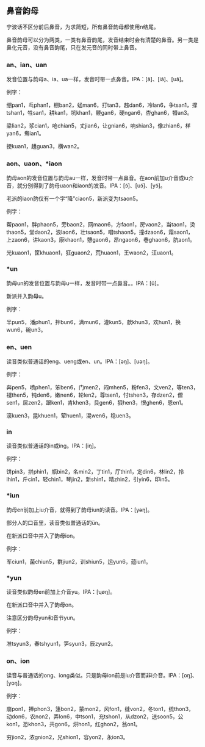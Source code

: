 ## 鼻音韵母

宁波话不区分前后鼻音，为求简短，所有鼻音韵母都使用n结尾。

鼻音韵母可以分为两类，一类有鼻音韵尾，发音结束时会有清楚的鼻音。另一类是鼻化元音，没有鼻音韵尾，只在发元音的同时带上鼻音。

### an、ian、uan

发音位置与韵母a、ia、ua一样，发音时带一点鼻音。IPA：\[ã\]、\[iã\]、\[uã\]。

例字：

绷pan1，乓phan1，棚ban2，蜢man6，打tan3，趤dan6，冷lan6，争tsan1，撑tshan1，牲san1，耕kan1，坑khan1，鲠gan6，硬ngan6，杏ghan6，㹙an3。

梁lian2，浆cian1，呛chian5，丈jian6，让gnian6，响shian3，像zhian6，样yan6，鸯ian1。

挭kuan1，趪guan3，横wan2。

### aon、uaon、\*iaon

韵母aon的发音位置与韵母au一样，发音时带一点鼻音。在aon前加u介音或iu介音，就分别得到了韵母uaon和iaon的发音。IPA：\[ɔ̃\]、\[uɔ̃\]、\[yɔ̃\]。

老派的iaon韵仅有一个字“降”ciaon5，新派变为tsaon5。

例字：

帮paon1，胖phaon5，旁baon2，网maon6，方faon1，房vaon2，当taon1，烫thaon5，堂daon2，浪laon6，壮tsaon5，唱tshaon5，撞dzaon6，霜saon1，上zaon6，讲kaon3，康khaon1，戇gaon6，昂ngaon6，巷ghaon6，肮aon1。

光kuaon1，筐khuaon1，狂guaon2，荒huaon1，王waon2，汪uaon1。

### \*un

韵母un的发音位置与韵母u一样，发音时带一点鼻音。。IPA：\[ũ\]。

新派并入韵母u。

例字：

半pun5，潘phun1，拌bun6，满mun6，灌kun5，款khun3，欢hun1，换wun6，碗un3。

### en、uen

读音类似普通话的eng、ueng或en、un。IPA：\[əŋ\]、\[uəŋ\]。

例字：

奔pen5，喷phen1，笨ben6，门men2，闷mhen5，粉fen3，文ven2，等ten3，褪then5，钝den6，嫩nen6，轮len2，尊tsen1，忖tshen3，存dzen2，僧sen1，层zen2，跟ken1，肯khen3，艮gen6，狠hen3，恨ghen6，恩en1。

滚kuen3，昆khuen1，荤huen1，混wen6，稳uen3。

### in

读音类似普通话的in或ing。IPA：\[iŋ\]。

例字：

饼pin3，拼phin1，瓶bin2，名min2，丁tin1，厅thin1，定din6，林lin2，拎lhin1，斤cin1，轻chin1，琴jin2，新shin1，晴zhin2，引yin6，印in5。

### \*iun

韵母en前加上iu介音，就得到了韵母iun的读音。IPA：\[yəŋ\]。

部分人的口音里，读音类似普通话的ün。

在新派口音中并入了韵母ion。

例字：

军ciun1，菌chiun5，群jiun2，训shiun5，运yun6，蕴iun1。

### \*yun

读音类似韵母en前加上介音yu。IPA：\[ʮøŋ\]。

在新派口音中并入了韵母on。

注意区分韵母yun和音节yun。

例字：

准tsyun3，春tshyun1，笋syun3，辰zyun2。

### on、ion

读音与普通话的ong、iong类似。只是韵母ion前是iu介音而非i介音。IPA：\[oŋ\]、\[yoŋ\]。

例字：

崩pon1，捧phon3，篷bon2，蒙mon2，风fon1，缝von2，冬ton1，统thon3，动don6，农non2，弄lon6，中tson1，充tshon1，从dzon2，送soon5，公kon1，恐khon3，共gon6，烘hon1，红ghon2，翁on1。

穷jion2，浓gnion2，兄shion1，容yon2，永ion3。